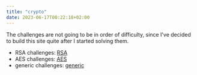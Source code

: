 ```yaml
---
title: "crypto"
date: 2023-06-17T00:22:18+02:00
---
```

  
The challenges are not going to be in order of difficulty, since I've decided to build this site quite after I started solving them.  

- RSA challenges: [RSA](../rsa)  
- AES challenges: [AES](../aes)
- generic challenges: [generic](../generic)